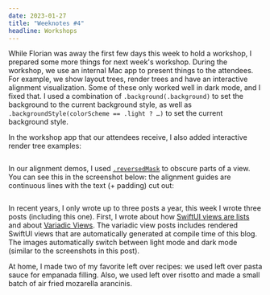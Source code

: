 ```yaml
---
date: 2023-01-27
title: "Weeknotes #4"
headline: Workshops
---
```


While Florian was away the first few days this week to hold a workshop, I prepared some more things for next week's workshop. During the workshop, we use an internal Mac app to present things to the attendees. For example, we show layout trees, render trees and have an interactive alignment visualization. Some of these only worked well in dark mode, and I fixed that. I used a combination of `.background(.background)` to set the background to the current background style, as well as `.backgroundStyle(colorScheme == .light ? …)` to set the current background style. 

In the workshop app that our attendees receive, I also added interactive render tree examples:

<picture>
   <source media="(prefers-color-scheme: dark)" srcset="/images/workshop-app-dark.png 2x">
   <img srcset="/images/workshop-app.png 2x" style="width: auto;">
</picture>

In our alignment demos, I used [`.reversedMask`](https://www.fivestars.blog/articles/reverse-masks-how-to/) to obscure parts of a view. You can see this in the screenshot below: the alignment guides are continuous lines with the text (+ padding) cut out:

<picture>
   <source media="(prefers-color-scheme: dark)" srcset="/images/alignment-screenshot-dark.png 2x">
   <img srcset="/images/alignment-screenshot.png 2x" style="width: auto;">
</picture>

In recent years, I only wrote up to three posts a year, this week I wrote three posts (including this one). First, I wrote about how [SwiftUI views are lists](/post/swiftui-views-are-lists) and about [Variadic Views](/post/variadic-views/). The variadic view posts includes rendered SwiftUI views that are automatically generated at compile time of this blog. The images automatically switch between light mode and dark mode (similar to the screenshots in this post).

At home, I made two of my favorite left over recipes: we used left over pasta sauce for empanada filling. Also, we used left over risotto and made a small batch of air fried mozarella arancinis.
